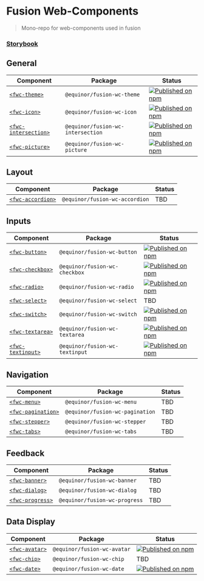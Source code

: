 <!--prettier-ignore-start-->
# Fusion Web-Components

> Mono-repo for web-components used in fusion

### [Storybook](https://equinor.github.io/fusion-web-components/)

## General
| Component | Package | Status
| --------- | ------- | ------
| [`<fwc-theme>`](https://github.com/equinor/fusion-web-components/tree/main/packages/theme) | `@equinor/fusion-wc-theme` | [![Published on npm](https://img.shields.io/npm/v/@equinor/fusion-wc-theme.svg)](https://www.npmjs.com/package/@equinor/fusion-wc-theme)
| [`<fwc-icon>`](https://github.com/equinor/fusion-web-components/tree/main/packages/icon) | `@equinor/fusion-wc-icon` | [![Published on npm](https://img.shields.io/npm/v/@equinor/fusion-wc-icon.svg)](https://www.npmjs.com/package/@equinor/fusion-wc-icon)
| [`<fwc-intersection>`](https://github.com/equinor/fusion-web-components/tree/main/packages/intersection) | `@equinor/fusion-wc-intersection` | [![Published on npm](https://img.shields.io/npm/v/@equinor/fusion-wc-intersection.svg)](https://www.npmjs.com/package/@equinor/fusion-wc-intersection)
| [`<fwc-picture>`](https://github.com/equinor/fusion-web-components/tree/main/packages/picture) | `@equinor/fusion-wc-picture` | [![Published on npm](https://img.shields.io/npm/v/@equinor/fusion-wc-picture.svg)](https://www.npmjs.com/package/@equinor/fusion-wc-picture)

## Layout
| Component | Package | Status
| --------- | ------- | ------
| [`<fwc-accordion>`](https://github.com/equinor/fusion-web-components/tree/main/packages/accordion) | `@equinor/fusion-wc-accordion` | TBD

## Inputs
| Component | Package | Status
| --------- | ------- | ------
| [`<fwc-button>`](https://github.com/equinor/fusion-web-components/tree/main/packages/button) | `@equinor/fusion-wc-button` | [![Published on npm](https://img.shields.io/npm/v/@equinor/fusion-wc-button.svg)](https://www.npmjs.com/package/@equinor/fusion-wc-button)
| [`<fwc-checkbox>`](https://github.com/equinor/fusion-web-components/tree/main/packages/checkbox) | `@equinor/fusion-wc-checkbox` | [![Published on npm](https://img.shields.io/npm/v/@equinor/fusion-wc-checkbox.svg)](https://www.npmjs.com/package/@equinor/fusion-wc-checkbox)
| [`<fwc-radio>`](https://github.com/equinor/fusion-web-components/tree/main/packages/radio) | `@equinor/fusion-wc-radio` | [![Published on npm](https://img.shields.io/npm/v/@equinor/fusion-wc-radio.svg)](https://www.npmjs.com/package/@equinor/fusion-wc-radio)
| [`<fwc-select>`](https://github.com/equinor/fusion-web-components/tree/main/packages/select) | `@equinor/fusion-wc-select` | TBD
| [`<fwc-switch>`](https://github.com/equinor/fusion-web-components/tree/main/packages/switch) | `@equinor/fusion-wc-switch` | [![Published on npm](https://img.shields.io/npm/v/@equinor/fusion-wc-switch.svg)](https://www.npmjs.com/package/@equinor/fusion-wc-switch)
| [`<fwc-textarea>`](https://github.com/equinor/fusion-web-components/tree/main/packages/textarea) | `@equinor/fusion-wc-textarea` | [![Published on npm](https://img.shields.io/npm/v/@equinor/fusion-wc-textarea.svg)](https://www.npmjs.com/package/@equinor/fusion-wc-textarea)
| [`<fwc-textinput>`](https://github.com/equinor/fusion-web-components/tree/main/packages/textinput) | `@equinor/fusion-wc-textinput` | [![Published on npm](https://img.shields.io/npm/v/@equinor/fusion-wc-textinput.svg)](https://www.npmjs.com/package/@equinor/fusion-wc-textinput)

## Navigation
| Component | Package | Status
| --------- | ------- | ------
| [`<fwc-menu>`](https://github.com/equinor/fusion-web-components/tree/main/packages/menu) | `@equinor/fusion-wc-menu` | TBD
| [`<fwc-pagination>`](https://github.com/equinor/fusion-web-components/tree/main/packages/pagination) | `@equinor/fusion-wc-pagination` | TBD
| [`<fwc-stepper>`](https://github.com/equinor/fusion-web-components/tree/main/packages/stepper) | `@equinor/fusion-wc-stepper` | TBD
| [`<fwc-tabs>`](https://github.com/equinor/fusion-web-components/tree/main/packages/tabs) | `@equinor/fusion-wc-tabs` | TBD

## Feedback
| Component | Package | Status
| --------- | ------- | ------
| [`<fwc-banner>`](https://github.com/equinor/fusion-web-components/tree/main/packages/banner) | `@equinor/fusion-wc-banner` | TBD
| [`<fwc-dialog>`](https://github.com/equinor/fusion-web-components/tree/main/packages/dialog) | `@equinor/fusion-wc-dialog` | TBD
| [`<fwc-progress>`](https://github.com/equinor/fusion-web-components/tree/main/packages/progress) | `@equinor/fusion-wc-progress` | TBD

## Data Display
| Component | Package | Status
| --------- | ------- | ------
| [`<fwc-avatar>`](https://github.com/equinor/fusion-web-components/tree/main/packages/avatar) | `@equinor/fusion-wc-avatar` | [![Published on npm](https://img.shields.io/npm/v/@equinor/fusion-wc-avatar.svg)](https://www.npmjs.com/package/@equinor/fusion-wc-avatar)
| [`<fwc-chip>`](https://github.com/equinor/fusion-web-components/tree/main/packages/chip) | `@equinor/fusion-wc-chip` | TBD
| [`<fwc-date>`](https://github.com/equinor/fusion-web-components/tree/main/packages/date) | `@equinor/fusion-wc-date` | [![Published on npm](https://img.shields.io/npm/v/@equinor/fusion-wc-date.svg)](https://www.npmjs.com/package/@equinor/fusion-wc-date)
<!--prettier-ignore-end-->
